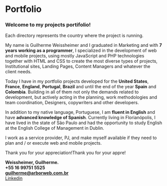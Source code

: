 # Portfolio

### Welcome to my projects portifolio!

Each directory represents the country where the project is running.

My name is Guilherme Weissheimer and I graduated in Marketing and with **7 years working as a programmer**, I specialized in the development of web and mobile projects, using mostly JavaScript and PHP technologies together with HTML and CSS to create the most diverse types of projects, Institutional sites, Landing Pages, Content Managers and whatever the client needs.

Today I have in my portfolio projects developed for the **United States**, **France**, **England**, **Portugal**, **Brazil** and until the end of the year **Spain** and **Colombia**. Building in all of them not only the demands related to development, but actively acting in the planning, work methodologies and team coordination, Designers, copywriters and other developers.

In addition to my native language, Portuguese, I am **fluent in English** and have **advanced knowledge of Spanish**. Currently living in Florianópolis, I have lived in the state of São Paulo and had the opportunity to study English at the English College of Management in Dublin.

I work as a service provider, PJ, and make myself available if they need to plan and / or execute web and mobile projects.



Thank you for your appreciation!Thank you for your appre!


**Weissheimer, Guilherme.**<br />
**+55 16 99751 5525**<br />
**guilherme@arborweb.com.br**<br />
[Linkedin](https://www.linkedin.com/in/guilherme-weissheimer-400868131/?locale=en_US)